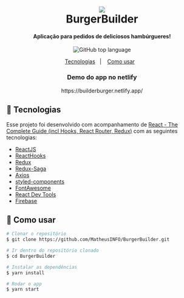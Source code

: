 <h1 align="center">
    <img src="https://user-images.githubusercontent.com/48860569/81310750-e6b06e00-905a-11ea-8db1-04afb05b3ad9.png"/>
    <br>
    BurgerBuilder
</h1>

<h4 align="center">
  Aplicação para pedidos de deliciosos hambúrgueres!
</h4>
<p align="center">
  <img alt="GitHub top language" src="https://user-images.githubusercontent.com/48860569/81311929-612dbd80-905c-11ea-9f7a-38223ebde089.png">
</p>

<p align="center">
  <a href="#hamburger-tecnologias">Tecnologias</a>&nbsp;&nbsp;&nbsp;|&nbsp;&nbsp;&nbsp;
  <a href="#hamburger-como-usar">Como usar</a>&nbsp;&nbsp;&nbsp;
</p>


<h3 align="center">
    Demo do app no netlify
</h3>

<p align="center">https://builderburger.netlify.app/</p>

## :hamburger: Tecnologias

Esse projeto foi desenvolvido com acompanhamento de [React - The Complete Guide (incl Hooks, React Router, Redux)](https://www.udemy.com/course/react-the-complete-guide-incl-redux/?utm_source=adwords&utm_medium=udemyads&utm_campaign=LongTail_la.EN_cc.ROW&utm_content=deal4584&utm_term=_._ag_77879424134_._ad_428734577250_._kw__._de_c_._dm__._pl__._ti_dsa-1007766171312_._li_1031803_._pd__._&matchtype=b&gclid=CjwKCAjw4871BRAjEiwAbxXi2zALAOzzVEo2qOXBgbcI9dodjTOgzQdyl2L_Q5jLauBBI721wrx_xxoC0J0QAvD_BwE) com as seguintes tecnologias:

-  [ReactJS](https://reactjs.org/)
-  [ReactHooks](https://github.com/rehooks/awesome-react-hooks)
-  [Redux](https://redux.js.org/)
-  [Redux-Saga](https://redux-saga.js.org/)
-  [Axios](https://github.com/axios/axios)
-  [styled-components](https://www.styled-components.com/)
-  [FontAwesome](https://github.com/FortAwesome/Font-Awesome)
-  [React Dev Tools](https://github.com/facebook/react-devtools)
-  [Firebase](https://github.com/search?q=Firebase)

## :hamburger: Como usar

```bash
# Clonar o repositório
$ git clone https://github.com/MatheusINFO/BurgerBuilder.git

# Ir dentro do repositório clonado
$ cd BurgerBuilder

# Instalar as dependências
$ yarn install

# Rodar o app
$ yarn start
```
